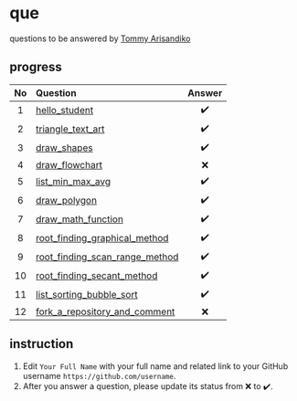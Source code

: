 # que
questions to be answered by [Tommy Arisandiko](https://github.com/Blitzmaestro)


## progress
No | Question | Answer
:-: | :- | :-:
1 | [hello_student](hello_student.ipynb) | :heavy_check_mark:
2 | [triangle_text_art](triangle_text_art.ipynb) | :heavy_check_mark:
3 | [draw_shapes](draw_shapes.ipynb) | :heavy_check_mark:
4 | [draw_flowchart](draw_flowchart.ipynb) | :x:
5 | [list_min_max_avg](list_min_max_avg.ipynb) | :heavy_check_mark:
6 | [draw_polygon](draw_polygon.ipynb) | :heavy_check_mark:
7 | [draw_math_function](draw_math_function.ipynb) | :heavy_check_mark:
8 | [root_finding_graphical_method](root_finding_graphical_method.ipynb) | :heavy_check_mark:
9 | [root_finding_scan_range_method](root_finding_scan_range_method.ipynb) | :heavy_check_mark:
10 | [root_finding_secant_method](root_finding_secant_method.ipynb) | :heavy_check_mark:
11 | [list_sorting_bubble_sort](list_sorting_bubble_sort.ipynb) | :heavy_check_mark:
12 | [fork_a_repository_and_comment](fork_a_repository_and_comment.ipynb) | :x:

## instruction
1. Edit `Your Full Name` with your full name and related link to your GitHub username `https://github.com/username`.
2. After you answer a question, please update its status from :x: to :heavy_check_mark:.

